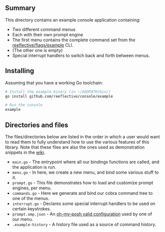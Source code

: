 
## Summary
This directory contains an example console application containing:
- Two different command menus
- Each with their own prompt engine
- The first menu contains the complete command set from the [reeflective/flags/example](https://github.com/reeflective/flags/tree/main/example) CLI.
- (The other one is empty)
- Special interrupt handlers to switch back and forth between menus.

## Installing
Assuming that you have a working Go toolchain:
```bash
# Install the example binary (in ~/$GOPATH/bin/)
go install github.com/reeflective/console/example

# Run the console
example
```

## Directories and files
The files/directories below are listed in the order in which a user would want to 
read them to fully understand how to use the various features of this library.
Note that these files are also the ones used as demonstration snippets in the [wiki](https://github.com/reeflective/console/wiki).

- `main.go`         - The entrypoint where all our bindings functions are called, and the application is run.
- `menu.go`         - In here, we create a new menu, and bind some various stuff to it.
- `prompt.go`       - This file demonstrates how to load and customize prompt engines, per menu.
- `commands.go`     - Here we generate and bind our cobra command tree to one of the menus.
- `interrupt.go`    - Declares some special interrupt handlers to be used on certain keystrokes.
- `prompt.omp.json` - An [oh-my-posh valid configuration](https://ohmyposh.dev/docs/configuration/overview) used by one of our menu.
- `.example-history` - A history file used as a source of command history.
